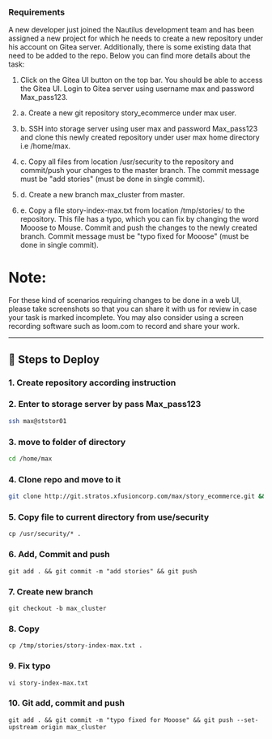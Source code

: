 ### Requirements

A new developer just joined the Nautilus development team and has been assigned a new project for which he needs to create a new repository under his account on Gitea server. Additionally, there is some existing data that need to be added to the repo. Below you can find more details about the task:

1. Click on the Gitea UI button on the top bar. You should be able to access the Gitea UI. Login to Gitea server using username max and password Max_pass123.

2. a. Create a new git repository story_ecommerce under max user.

3. b. SSH into storage server using user max and password Max_pass123 and clone this newly created repository under user max home directory i.e /home/max.

4. c. Copy all files from location /usr/security to the repository and commit/push your changes to the master branch. The commit message must be "add stories" (must be done in single commit).

5. d. Create a new branch max_cluster from master.

6. e. Copy a file story-index-max.txt from location /tmp/stories/ to the repository. This file has a typo, which you can fix by changing the word Mooose to Mouse. Commit and push the changes to the newly created branch. Commit message must be "typo fixed for Mooose" (must be done in single commit).

# Note:
For these kind of scenarios requiring changes to be done in a web UI, please take screenshots so that you can share it with us for review in case your task is marked incomplete. You may also consider using a screen recording software such as loom.com to record and share your work.

---

## 🚀 Steps to Deploy


### 1. Create repository according instruction

### 2. Enter to storage server by pass Max_pass123
```bash
ssh max@ststor01
```

### 3. move to folder of directory
```bash
cd /home/max
```

### 4. Clone repo and move to it
```bash
git clone http://git.stratos.xfusioncorp.com/max/story_ecommerce.git && cd story_ecommerce/
```

### 5. Copy file to current directory from use/security
```shell
cp /usr/security/* .
```

### 6. Add, Commit and push
```shell
git add . && git commit -m "add stories" && git push
```

### 7. Create new branch
```shell
git checkout -b max_cluster
```

### 8. Copy 
```shell
cp /tmp/stories/story-index-max.txt .
```

### 9. Fix typo
```shell
vi story-index-max.txt
```

### 10. Git add, commit and push
```shell
git add . && git commit -m "typo fixed for Mooose" && git push --set-upstream origin max_cluster
```
